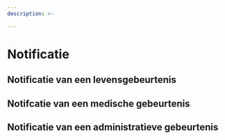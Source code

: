 ```yaml
---
description: >-

---
```


# Notificatie

## Notificatie van een levensgebeurtenis

## Notifcatie van een medische gebeurtenis

## Notificatie van een administratieve gebeurtenis
